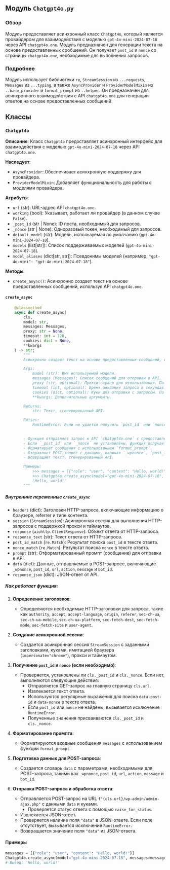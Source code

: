 ## Модуль `Chatgpt4o.py`

### Обзор

Модуль предоставляет асинхронный класс `Chatgpt4o`, который является провайдером для взаимодействия с моделью `gpt-4o-mini-2024-07-18` через API `chatgpt4o.one`. Модуль предназначен для генерации текста на основе предоставленных сообщений. Он получает `post_id` и `nonce` со страницы `chatgpt4o.one`, необходимые для выполнения запросов.

### Подробнее

Модуль использует библиотеки `re`, `StreamSession` из `...requests`, `Messages` из `...typing`, а также `AsyncProvider` и `ProviderModelMixin` из `..base_provider` и `format_prompt` из `..helper`.
Он предназначен для асинхронного взаимодействия с API `chatgpt4o.one` для генерации ответов на основе предоставленных сообщений.

## Классы

### `Chatgpt4o`

**Описание**: Класс `Chatgpt4o` предоставляет асинхронный интерфейс для взаимодействия с моделью `gpt-4o-mini-2024-07-18` через API `chatgpt4o.one`.

**Наследует**:
- `AsyncProvider`: Обеспечивает асинхронную поддержку для провайдера.
- `ProviderModelMixin`: Добавляет функциональность для работы с моделями провайдера.

**Атрибуты**:
- `url` (str): URL-адрес API `chatgpt4o.one`.
- `working` (bool): Указывает, работает ли провайдер (в данном случае `False`).
- `_post_id` (str | None): ID поста, необходимый для запросов.
- `_nonce` (str | None): Одноразовый токен, необходимый для запросов.
- `default_model` (str): Модель, используемая по умолчанию (`gpt-4o-mini-2024-07-18`).
- `models` (list[str]): Список поддерживаемых моделей (`gpt-4o-mini-2024-07-18`).
- `model_aliases` (dict[str, str]): Псевдонимы моделей (например, `"gpt-4o-mini": "gpt-4o-mini-2024-07-18"`).

**Методы**:
- `create_async()`: Асинхронно создает текст на основе предоставленных сообщений, используя API `chatgpt4o.one`.

#### `create_async`

```python
    @classmethod
    async def create_async(
        cls,
        model: str,
        messages: Messages,
        proxy: str = None,
        timeout: int = 120,
        cookies: dict = None,
        **kwargs
    ) -> str:
        """
        Асинхронно создает текст на основе предоставленных сообщений, используя API chatgpt4o.one.

        Args:
            model (str): Имя используемой модели.
            messages (Messages): Список сообщений для отправки в API.
            proxy (str, optional): Прокси-сервер для использования. По умолчанию `None`.
            timeout (int, optional): Время ожидания запроса в секундах. По умолчанию `120`.
            cookies (dict, optional): Куки для отправки с запросом. По умолчанию `None`.
            **kwargs: Дополнительные аргументы.

        Returns:
            str: Текст, сгенерированный API.

        Raises:
            RuntimeError: Если не удается получить `post_id` или `nonce`, или если структура ответа API неожиданная.

        
        - Функция отправляет запрос к API `chatgpt4o.one` с предоставленными сообщениями для генерации текста.
        - Если `_post_id` или `_nonce` не установлены, функция получает их со страницы `chatgpt4o.one`.
        - Форматирует сообщения с использованием `format_prompt`.
        - Отправляет POST-запрос с данными, включая `_wpnonce`, `post_id`, `url`, `action`, `message` и `bot_id`.
        - Возвращает текст, сгенерированный API.

        Примеры:
            >>> messages = [{"role": "user", "content": "Hello, world!"}]
            >>> Chatgpt4o.create_async(model="gpt-4o-mini-2024-07-18", messages=messages)
            'Hello, world!'
        """
```

##### Внутренние переменные `create_async`

- `headers` (dict): Заголовки HTTP-запроса, включающие информацию о браузере, referrer и типе контента.
- `session` (`StreamSession`): Асинхронная сессия для выполнения HTTP-запросов с поддержкой прокси и таймаутов.
- `response` (`aiohttp.ClientResponse`): Объект ответа от HTTP-запроса.
- `response_text` (str): Текст ответа от HTTP-запроса.
- `post_id_match` (`re.Match`): Результат поиска `post_id` в тексте ответа.
- `nonce_match` (`re.Match`): Результат поиска `nonce` в тексте ответа.
- `prompt` (str): Отформатированный промпт (сообщение) для отправки в API.
- `data` (dict): Данные, отправляемые в POST-запросе, включающие `_wpnonce`, `post_id`, `url`, `action`, `message` и `bot_id`.
- `response_json` (dict): JSON-ответ от API.

##### **Как работает функция**:

1. **Определение заголовков**:
   - Определяются необходимые HTTP-заголовки для запроса, такие как `authority`, `accept`, `accept-language`, `origin`, `referer`, `sec-ch-ua`, `sec-ch-ua-mobile`, `sec-ch-ua-platform`, `sec-fetch-dest`, `sec-fetch-mode`, `sec-fetch-site` и `user-agent`.

2. **Создание асинхронной сессии**:
   - Создается асинхронная сессия `StreamSession` с заданными заголовками, куками, имитацией браузера (`impersonate="chrome"`), прокси и таймаутом.

3. **Получение `post_id` и `nonce` (если необходимо)**:
   - Проверяется, установлены ли `cls._post_id` и `cls._nonce`. Если нет, выполняются следующие действия:
     - Отправляется GET-запрос на главную страницу `cls.url`.
     - Извлекается текст ответа.
     - Используются регулярные выражения для поиска `data-post-id` и `data-nonce` в тексте ответа.
     - Если `post_id` или `nonce` не найдены, вызывается исключение `RuntimeError`.
     - Полученные значения присваиваются `cls._post_id` и `cls._nonce`.

4. **Форматирование промпта**:
   - Форматируются входные сообщения `messages` с использованием функции `format_prompt`.

5. **Подготовка данных для POST-запроса**:
   - Создается словарь `data` с параметрами, необходимыми для POST-запроса, такими как `_wpnonce`, `post_id`, `url`, `action`, `message` и `bot_id`.

6. **Отправка POST-запроса и обработка ответа**:
   - Отправляется POST-запрос на URL `f"{cls.url}/wp-admin/admin-ajax.php"` с данными `data` и куками.
     - Проверяется статус ответа с помощью `raise_for_status`.
   - Извлекается JSON-ответ.
   - Проверяется наличие поля `"data"` в JSON-ответе. Если поле отсутствует, вызывается исключение `RuntimeError`.
   - Возвращается значение поля `"data"` из JSON-ответа.

#### **Примеры**

```python
messages = [{"role": "user", "content": "Hello, world!"}]
Chatgpt4o.create_async(model="gpt-4o-mini-2024-07-18", messages=messages)
# Вывод: 'Hello, world!'
```